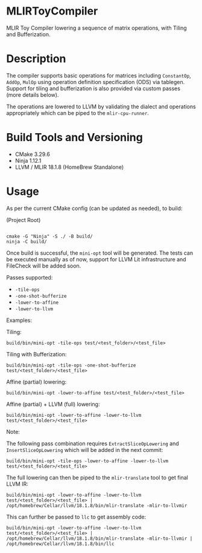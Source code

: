 # MLIRToyCompiler

MLIR Toy Compiler lowering a sequence of matrix operations, with Tiling and Bufferization.

# Description

The compiler supports basic operations for matrices including `ConstantOp`, `AddOp`, `MulOp` using
operation definition specification (ODS) via tablegen. Support for tiling and bufferization is also
provided via custom passes (more details below).

The operations are lowered to LLVM by validating the dialect and operations appropriately which
can be piped to the `mlir-cpu-runner`.

# Build Tools and Versioning

- CMake 3.29.6
- Ninja 1.12.1
- LLVM / MLIR 18.1.8 (HomeBrew Standalone)

# Usage

As per the current CMake config (can be updated as needed), to build:

(Project Root)

```Shell

cmake -G "Ninja" -S ./ -B build/
ninja -C build/

```

Once build is successful, the `mini-opt` tool will be generated. The tests can be executed manually
as of now, support for LLVM Lit infrastructure and FileCheck will be added soon.

Passes supported:

- `-tile-ops`
- `-one-shot-bufferize`
- `-lower-to-affine`
- `-lower-to-llvm`

Examples:

Tiling:

```Shell
build/bin/mini-opt -tile-ops test/<test_folder>/<test_file>
```

Tiling with Bufferization:

```Shell
build/bin/mini-opt -tile-ops -one-shot-bufferize test/<test_folder>/<test_file>
```

Affine (partial) lowering:

```Shell
build/bin/mini-opt -lower-to-affine test/<test_folder>/<test_file>
```

Affine (partial) + LLVM (full) lowering:

```Shell
build/bin/mini-opt -lower-to-affine -lower-to-llvm test/<test_folder>/<test_file>
```

Note:

The following pass combination requires `ExtractSliceOpLowering` and `InsertSliceOpLowering`
which will be added in the next commit:

```Shell
build/bin/mini-opt -tile-ops -lower-to-affine -lower-to-llvm test/<test_folder>/<test_file>
```

The full lowering can then be piped to the `mlir-translate` tool 
to get final LLVM IR:

```Shell
build/bin/mini-opt -lower-to-affine -lower-to-llvm test/<test_folder>/<test_file> | 
/opt/homebrew/Cellar/llvm/18.1.8/bin/mlir-translate -mlir-to-llvmir
```

This can further be passed to `llc` to get assembly code:

```Shell
build/bin/mini-opt -lower-to-affine -lower-to-llvm test/<test_folder>/<test_file> | 
/opt/homebrew/Cellar/llvm/18.1.8/bin/mlir-translate -mlir-to-llvmir |
/opt/homebrew/Cellar/llvm/18.1.8/bin/llc
```
